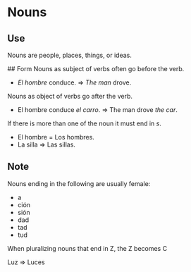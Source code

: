 # Nouns

## Use
Nouns are people, places, things, or ideas.

## Form
Nouns as subject of verbs often go before the verb.
 - _El hombre_ conduce. => _The man_ drove.

Nouns as object of verbs go after the verb.
 - El hombre conduce _el carro_. => The man drove _the car_.

If there is more than one of the noun it must end in _s_.
 - El hombre = Los hombres.
 - La silla => Las sillas.

## Note
Nouns ending in the following are usually female:

 - a
 - ción
 - sión
 - dad
 - tad
 - tud

When pluralizing nouns that end in Z, the Z becomes C

 Luz => Luces
